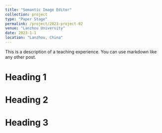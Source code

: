 ```yaml
---
title: "Semantic Image Editor"
collection: project
type: "Paper Stage"
permalink: /project/2023-project-02
venue: "Lanzhou University"
date: 2023-1-1
location: "Lanzhou, China"
---
```


This is a description of a teaching experience. You can use markdown like any other post.

Heading 1
======

Heading 2
======

Heading 3
======
